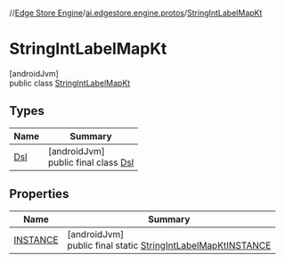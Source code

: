 //[Edge Store Engine](../../../index.md)/[ai.edgestore.engine.protos](../index.md)/[StringIntLabelMapKt](index.md)

# StringIntLabelMapKt

[androidJvm]\
public class [StringIntLabelMapKt](index.md)

## Types

| Name | Summary |
|---|---|
| [Dsl](-dsl/index.md) | [androidJvm]<br>public final class [Dsl](-dsl/index.md) |

## Properties

| Name | Summary |
|---|---|
| [INSTANCE](index.md#2045258336%2FProperties%2F-89531115) | [androidJvm]<br>public final static [StringIntLabelMapKt](index.md)[INSTANCE](index.md#2045258336%2FProperties%2F-89531115) |
